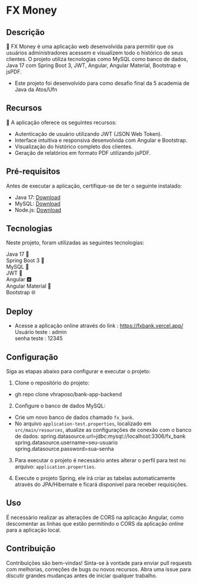 # FX Money

## Descrição

🏦 FX Money é uma aplicação web desenvolvida para permitir que os usuários administradores acessem e visualizem todo o histórico de seus clientes. O projeto utiliza tecnologias como MySQL como banco de dados, Java 17 com Spring Boot 3, JWT, Angular, Angular Material, Bootstrap e jsPDF.

- Este projeto foi desenvolvido para como desafio final da 5 academia de Java da Atos/Ufn
 
## Recursos

🔐 A aplicação oferece os seguintes recursos:

- Autenticação de usuário utilizando JWT (JSON Web Token).
- Interface intuitiva e responsiva desenvolvida com Angular e Bootstrap.
- Visualização do histórico completo dos clientes.
- Geração de relatórios em formato PDF utilizando jsPDF.

## Pré-requisitos

Antes de executar a aplicação, certifique-se de ter o seguinte instalado:

- Java 17: [Download](https://www.oracle.com/java/technologies/javase-jdk17-downloads.html)
- MySQL: [Download](https://dev.mysql.com/downloads/)
- Node.js: [Download](https://nodejs.org/en/download/)

## Tecnologias
Neste projeto, foram utilizadas as seguintes tecnologias:

Java 17 :rocket: <br>
Spring Boot 3 :seedling: <br>
MySQL :floppy_disk: <br>
JWT :closed_lock_with_key: <br>
Angular :a: <br>
Angular Material :art: <br>
Bootstrap :globe_with_meridians: <br>

## Deploy 
- Acesse a aplicação online através do link : https://fxbank.vercel.app/  <br>
  Usuário teste : admin  <br>
  senha teste   : 12345

## Configuração

Siga as etapas abaixo para configurar e executar o projeto:

1. Clone o repositório do projeto:
- gh repo clone vhraposo/bank-app-backend

  
2. Configure o banco de dados MySQL:

- Crie um novo banco de dados chamado `fx_bank`.
- No arquivo `application-test.properties`, localizado em `src/main/resources`, atualize as configurações de conexão com o banco de dados:
  spring.datasource.url=jdbc:mysql://localhost:3306/fx_bank
  spring.datasource.username=seu-usuario
  spring.datasource.password=sua-senha

 3. Para executar o projeto é necessário antes alterar o perfil para test no arquivo: `application.properties`.
    
 4. Execute o projeto Spring, ele irá criar as tabelas automaticamente através do JPA/Hibernate e ficará disponível para receber requisições.


## Uso
É necessário realizar as alterações de CORS na aplicação Angular, como descomentar as linhas que estão permitindo o CORS da aplicação online para a aplicação local.


## Contribuição
Contribuições são bem-vindas! Sinta-se à vontade para enviar pull requests com melhorias, correções de bugs ou novos recursos. Abra uma issue para discutir grandes mudanças antes de iniciar qualquer trabalho.




  
